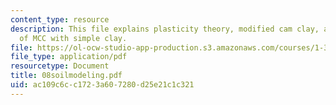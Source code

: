 ```yaml
---
content_type: resource
description: This file explains plasticity theory, modified cam clay, and comparison
  of MCC with simple clay.
file: https://ol-ocw-studio-app-production.s3.amazonaws.com/courses/1-322-soil-behavior-spring-2005/ac109c6cc1723a607280d25e21c1c321_08soilmodeling.pdf
file_type: application/pdf
resourcetype: Document
title: 08soilmodeling.pdf
uid: ac109c6c-c172-3a60-7280-d25e21c1c321
---
```

